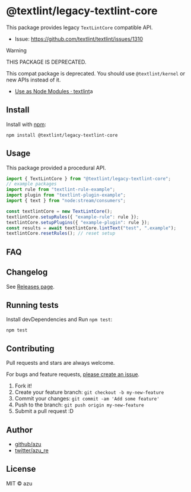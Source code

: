 # @textlint/legacy-textlint-core

This package provides legacy `TextLintCore` compatible API.

- Issue: <https://github.com/textlint/textlint/issues/1310>

> [!WARNING]
> THIS PACKAGE IS DEPRECATED.

This compat package is deprecated. You should use `@textlint/kernel` or new APIs instead of it.

- [Use as Node Modules · textlint](https://textlint.github.io/docs/use-as-modules.html)a

## Install

Install with [npm](https://www.npmjs.com/):

    npm install @textlint/legacy-textlint-core

## Usage

This package provided a procedural API.

```ts
import { TextLintCore } from "@textlint/legacy-textlint-core";
// example packages
import rule from "textlint-rule-example";
import plugin from "textlint-plugin-example";
import { text } from "node:stream/consumers";

const textlintCore = new TextLintCore();
textlintCore.setupRules({ "example-rule": rule });
textlintCore.setupPlugins({ "example-plugin": rule });
const results = await textlintCore.lintText("test", ".example");
textlintCore.resetRules(); // reset setup
```

## FAQ

## Changelog

See [Releases page](https://github.com/textlint/textlint/releases).

## Running tests

Install devDependencies and Run `npm test`:

    npm test

## Contributing

Pull requests and stars are always welcome.

For bugs and feature requests, [please create an issue](https://github.com/textlint/textlint/issues).

1. Fork it!
2. Create your feature branch: `git checkout -b my-new-feature`
3. Commit your changes: `git commit -am 'Add some feature'`
4. Push to the branch: `git push origin my-new-feature`
5. Submit a pull request :D

## Author

- [github/azu](https://github.com/azu)
- [twitter/azu_re](https://twitter.com/azu_re)

## License

MIT © azu

